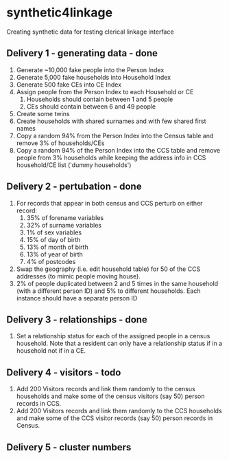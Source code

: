 # synthetic4linkage
Creating synthetic data for testing clerical linkage interface

## Delivery 1 - generating data - done
1. Generate ~10,000 fake people into the Person Index 
2. Generate 5,000 fake households into Household Index
3. Generate 500 fake CEs into CE Index
4. Assign people from the Person Index to each Household or CE
    1) Households should contain between 1 and 5 people
    2) CEs should contain between 6 and 49 people
5. Create some twins
6. Create households with shared surnames and with few shared first names
7. Copy a random 94% from the Person Index into the Census table and remove 3% of households/CEs
8. Copy a random 94% of the Person Index into the CCS table and remove people from 3% households while keeping the address info in CCS household/CE list ('dummy households')

## Delivery 2 - pertubation - done
1. For records that appear in both census and CCS perturb on either record:
    1) 35% of forename variables
    2) 32% of surname variables
    3) 1% of sex variables
    4) 15% of day of birth
    5) 13% of month of birth
    6) 13% of year of birth
    7) 4% of postcodes
2. Swap the geography (i.e. edit household table) for 50 of the CCS addresses (to mimic people moving house).
3. 2% of people duplicated between 2 and 5 times in the same household (with a different person ID) and 5% to different households. Each instance should have a separate person ID


## Delivery 3 - relationships - done

1. Set a relationship status for each of the assigned people in a census household. Note that a resident can only have a relationship status if in a household not if in a CE.

## Delivery 4 - visitors - todo

1. Add 200 Visitors records and link them randomly to the census households and make some of the census visitors (say 50) person records in CCS.
2. Add 200 Visitors records and link them randomly to the CCS households and make some of the CCS visitor records (say 50) person records in Census.

## Delivery 5 - cluster numbers
